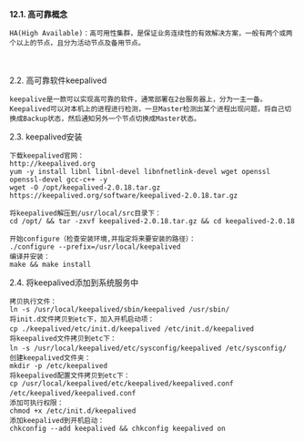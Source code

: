 **12.1. 高可靠概念**

    HA(High Available)：高可用性集群，是保证业务连续性的有效解决方案，一般有两个或两个以上的节点，且分为活动节点及备用节点。
　

2.2. 高可靠软件keepalived
　　
    
    keepalive是一款可以实现高可靠的软件，通常部署在2台服务器上，分为一主一备。Keepalived可以对本机上的进程进行检测，一旦Master检测出某个进程出现问题，将自己切换成Backup状态，然后通知另外一个节点切换成Master状态。
2.3. keepalived安装
    
    下载keepalived官网：
    http://keepalived.org
    yum -y install libnl libnl-devel libnfnetlink-devel wget openssl openssl-devel gcc-c++ -y
    wget -O /opt/keepalived-2.0.18.tar.gz https://keepalived.org/software/keepalived-2.0.18.tar.gz
    
    将keepalived解压到/usr/local/src目录下：
    cd /opt/ && tar -zxvf keepalived-2.0.18.tar.gz && cd keepalived-2.0.18
    
    开始configure（检查安装环境,并指定将来要安装的路径）：
    ./configure --prefix=/usr/local/keepalived
    编译并安装：
    make && make install

2.4. 将keepalived添加到系统服务中

    拷贝执行文件：
    ln -s /usr/local/keepalived/sbin/keepalived /usr/sbin/
    将init.d文件拷贝到etc下，加入开机启动项：
    cp ./keepalived/etc/init.d/keepalived /etc/init.d/keepalived　
    将keepalived文件拷贝到etc下：
    ln -s /usr/local/keepalived/etc/sysconfig/keepalived /etc/sysconfig/　
    创建keepalived文件夹：
    mkdir -p /etc/keepalived
    将keepalived配置文件拷贝到etc下：
    cp /usr/local/keepalived/etc/keepalived/keepalived.conf /etc/keepalived/keepalived.conf　
    添加可执行权限：
    chmod +x /etc/init.d/keepalived
    添加keepalived到开机启动：
    chkconfig --add keepalived && chkconfig keepalived on